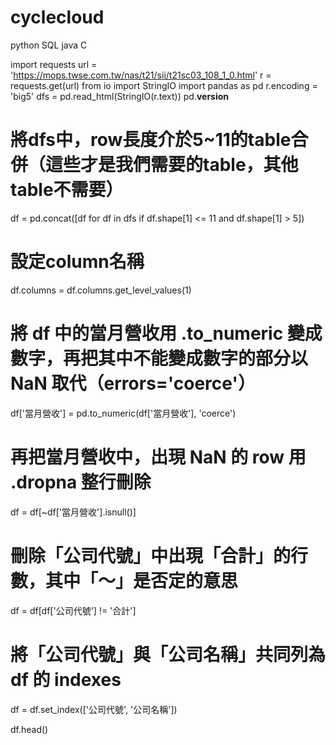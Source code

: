 # cyclecloud
python SQL java C 

import requests
url = 'https://mops.twse.com.tw/nas/t21/sii/t21sc03_108_1_0.html'
r = requests.get(url)
from io import StringIO
import pandas as pd
r.encoding = 'big5'
dfs = pd.read_html(StringIO(r.text))
pd.__version__
# 將dfs中，row長度介於5~11的table合併（這些才是我們需要的table，其他table不需要）
df = pd.concat([df for df in dfs if df.shape[1] <= 11 and df.shape[1] > 5])

# 設定column名稱
df.columns = df.columns.get_level_values(1)

# 將 df 中的當月營收用 .to_numeric 變成數字，再把其中不能變成數字的部分以 NaN 取代（errors='coerce'）
df['當月營收'] = pd.to_numeric(df['當月營收'], 'coerce')

# 再把當月營收中，出現 NaN 的 row 用 .dropna 整行刪除
df = df[~df['當月營收'].isnull()]

# 刪除「公司代號」中出現「合計」的行數，其中「～」是否定的意思
df = df[df['公司代號'] != '合計']

# 將「公司代號」與「公司名稱」共同列為 df 的 indexes
df = df.set_index(['公司代號', '公司名稱'])

df.head()
